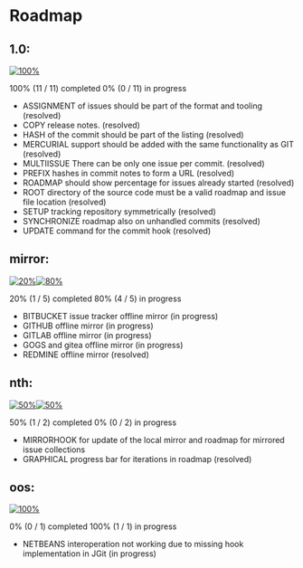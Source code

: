 # Roadmap

## 1.0:

[![100%](https://dummyimage.com/700x30/000000/FFFFFF.png&text=100%25)]()

100% (11 / 11) completed 
0% (0 / 11) in progress

* ASSIGNMENT of issues should be part of the format and tooling (resolved)
* COPY release notes. (resolved)
* HASH of the commit should be part of the listing (resolved)
* MERCURIAL support should be added with the same functionality as GIT (resolved)
* MULTIISSUE There can be only one issue per commit. (resolved)
* PREFIX hashes in commit notes to form a URL (resolved)
* ROADMAP should show percentage for issues already started (resolved)
* ROOT directory of the source code must be a valid roadmap and issue file location (resolved)
* SETUP tracking repository symmetrically (resolved)
* SYNCHRONIZE roadmap also on unhandled commits (resolved)
* UPDATE command for the commit hook (resolved)

## mirror:

[![20%](https://dummyimage.com/140x30/000000/FFFFFF.png&text=20%25)]()[![80%](https://dummyimage.com/560x30/606060/FFFFFF.png&text=80%25)]()

20% (1 / 5) completed 
80% (4 / 5) in progress

* BITBUCKET issue tracker offline mirror (in progress)
* GITHUB offline mirror (in progress)
* GITLAB offline mirror (in progress)
* GOGS and gitea offline mirror (in progress)
* REDMINE offline mirror (resolved)

## nth:

[![50%](https://dummyimage.com/350x30/000000/FFFFFF.png&text=50%25)]()[![50%](https://dummyimage.com/350x30/eeeeee/808080.png&text=50%25)]()

50% (1 / 2) completed 
0% (0 / 2) in progress

* MIRRORHOOK for update of the local mirror and roadmap for mirrored issue collections
* GRAPHICAL progress bar for iterations in roadmap (resolved)

## oos:

[![100%](https://dummyimage.com/700x30/606060/FFFFFF.png&text=100%25)]()

0% (0 / 1) completed 
100% (1 / 1) in progress

* NETBEANS interoperation not working due to missing hook implementation in JGit (in progress)

